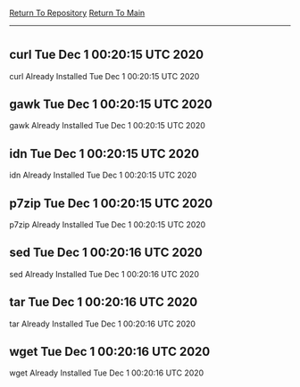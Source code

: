 [Return To Repository](https://github.com/deathbybandaid/piholeparser/)
[Return To Main](https://github.com/deathbybandaid/piholeparser/blob/master/RecentRunLogs/Mainlog.md)
____________________________________
# 
## curl Tue Dec  1 00:20:15 UTC 2020
curl Already Installed Tue Dec  1 00:20:15 UTC 2020
## gawk Tue Dec  1 00:20:15 UTC 2020
gawk Already Installed Tue Dec  1 00:20:15 UTC 2020
## idn Tue Dec  1 00:20:15 UTC 2020
idn Already Installed Tue Dec  1 00:20:15 UTC 2020
## p7zip Tue Dec  1 00:20:15 UTC 2020
p7zip Already Installed Tue Dec  1 00:20:15 UTC 2020
## sed Tue Dec  1 00:20:16 UTC 2020
sed Already Installed Tue Dec  1 00:20:16 UTC 2020
## tar Tue Dec  1 00:20:16 UTC 2020
tar Already Installed Tue Dec  1 00:20:16 UTC 2020
## wget Tue Dec  1 00:20:16 UTC 2020
wget Already Installed Tue Dec  1 00:20:16 UTC 2020
